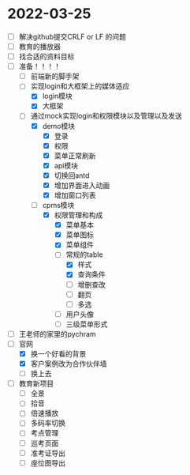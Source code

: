 # 2022-03-25
 - [ ] 解决github提交CRLF or LF 的问题
 - [ ] 教育的播放器
 - [ ] 找合适的资料目标
 - [ ] 准备！！！！
   - [ ] 前端新的脚手架
   - [ ] 实现login和大框架上的媒体适应
     - [x] login模块
     - [x] 大框架
   - [ ] 通过mock实现login和权限模块以及管理以及发送
     - [x] demo模块
       - [x] 登录
       - [x] 权限
       - [x] 菜单正常刷新
       - [x] api模块
       - [x] 切换回antd
       - [x] 增加界面进入动画
       - [x] 增加窗口列表
     - [ ] cpms模块
       - [x] 权限管理和构成
         - [x] 菜单基本
         - [x] 菜单图标
         - [x] 菜单组件
         - [ ] 常规的table
           - [x] 样式
           - [x] 查询条件
           - [ ] 增删查改
           - [ ] 翻页
           - [ ] 多选
         - [ ] 用户头像
         - [ ] 三级菜单形式
 - [ ] 王老师的家里的pychram
 - [ ] 官网
   - [x]  换一个好看的背景
   - [x]  客户案例改为合作伙伴墙
   - [ ]  换上去
 - [ ] 教育新项目
   - [ ] 全景
   - [ ] 拾音
   - [ ] 倍速播放
   - [ ] 多码率切换
   - [ ] 考点管理
   - [ ] 巡考页面
   - [ ] 准考证导出
   - [ ] 座位图导出